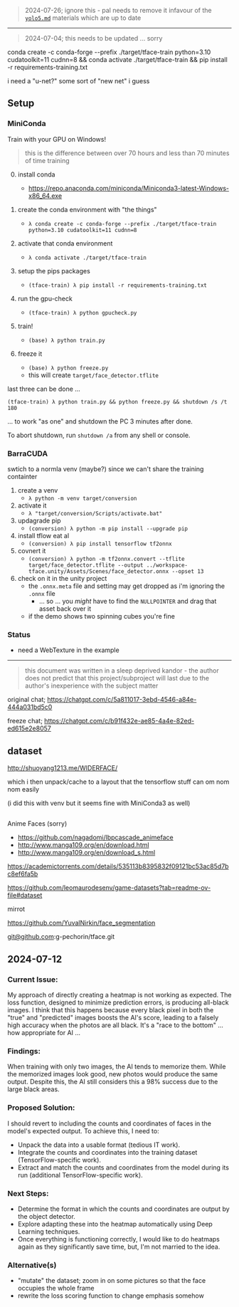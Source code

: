 
> 2024-07-26; ignore this - pal needs to remove it infavour of the [`yolo5.md`](yolo5.md) materials which are up to date

----

> 2024-07-04; this needs to be updated ... sorry


conda create -c conda-forge --prefix ./target/tface-train python=3.10 cudatoolkit=11 cudnn=8 && conda activate ./target/tface-train &&  pip install -r requirements-training.txt




i need a "u-net?" some sort of "new net" i guess







## Setup

### MiniConda

Train with your GPU on Windows!

> this is the difference between over 70 hours and less than 70 minutes of time training

0. install conda
	- https://repo.anaconda.com/miniconda/Miniconda3-latest-Windows-x86_64.exe
1. create the conda environment with "the things"
	- `λ conda create -c conda-forge --prefix ./target/tface-train python=3.10 cudatoolkit=11 cudnn=8`
2. activate that conda environment
	- `λ conda activate ./target/tface-train`
5. setup the pips packages
	- `(tface-train) λ pip install -r requirements-training.txt`

6. run the gpu-check
	- `(tface-train) λ python gpucheck.py`
7. train!
	- `(base) λ python train.py`
7. freeze it
	- `(base) λ python freeze.py`
	- this will create `target/face_detector.tflite`

last three can be done ...

`(tface-train) λ python train.py && python freeze.py && shutdown /s /t 180`

... to work "as one" and shutdown the PC 3 minutes after done.

To abort shutdown, run `shutdown /a` from any shell or console.

### BarraCUDA


swtich to a normla venv (maybe?) since we can't share the training containter


1. create a venv
	- `λ python -m venv target/conversion`
2. activate it
	- `λ "target/conversion/Scripts/activate.bat"`
3. updagrade pip
	- `(conversion) λ python -m pip install --upgrade pip`
4. install tflow eat al
	- `(conversion) λ pip install tensorflow tf2onnx`
5. covnert it
	- `(conversion) λ python -m tf2onnx.convert --tflite target/face_detector.tflite --output ../workspace-tface.unity/Assets/Scenes/face_detector.onnx --opset 13`
6. check on it in the unity project
	- the `.onnx.meta` file and setting may get dropped as i'm ignoring the `.onnx` file
		- ... so ... you *might* have to find the `NULLPOINTER` and drag that asset back over it
	- if the demo shows two spinning cubes you're fine

### Status

- need a WebTexture in the example

-----

> this document was written in a sleep deprived kandor - the author does not predict that this project/subproject will last due to the author's inexperience with the subject matter

original chat;
	https://chatgpt.com/c/5a811017-3ebd-4546-a84e-444a031bd5c0


freeze chat;
	https://chatgpt.com/c/b91f432e-ae85-4a4e-82ed-ed615e2e8057

## dataset

http://shuoyang1213.me/WIDERFACE/

which i then unpack/cache to a layout that the tensorflow stuff can om nom nom easily

(i did this with venv but it seems fine with MiniConda3 as well)



##

Anime Faces (sorry)
- https://github.com/nagadomi/lbpcascade_animeface
- http://www.manga109.org/en/download.html
- http://www.manga109.org/en/download_s.html

https://academictorrents.com/details/535113b8395832f09121bc53ac85d7bc8ef6fa5b

https://github.com/leomaurodesenv/game-datasets?tab=readme-ov-file#dataset



mirrot

https://github.com/YuvalNirkin/face_segmentation

git@github.com:g-pechorin/tface.git

## 2024-07-12

### Current Issue:
My approach of directly creating a heatmap is not working as expected. The loss function, designed to minimize prediction errors, is producing all-black images. I think that this happens because every black pixel in both the "true" and "predicted" images boosts the AI's score, leading to a falsely high accuracy when the photos are all black. It's a "race to the bottom" ... how appropriate for AI ...

### Findings:
When training with only two images, the AI tends to memorize them. While the memorized images look good, new photos would produce the same output. Despite this, the AI still considers this a 98% success due to the large black areas.

### Proposed Solution:
I should revert to including the counts and coordinates of faces in the model's expected output. To achieve this, I need to:
- Unpack the data into a usable format (tedious IT work).
- Integrate the counts and coordinates into the training dataset (TensorFlow-specific work).
- Extract and match the counts and coordinates from the model during its run (additional TensorFlow-specific work).

### Next Steps:
- Determine the format in which the counts and coordinates are output by the object detector.
- Explore adapting these into the heatmap automatically using Deep Learning techniques.
- Once everything is functioning correctly, I would like to do heatmaps again as they significantly save time, but, I'm not married to the idea.

### Alternative(s)
- "mutate" the dataset; zoom in on some pictures so that the face occupies the whole frame
- rewrite the loss scoring function to change emphasis somehow
